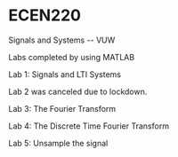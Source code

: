 # ECEN220
Signals and Systems -- VUW

Labs completed by using MATLAB

Lab 1: Signals and LTI Systems

Lab 2 was canceled due to lockdown.

Lab 3: The Fourier Transform

Lab 4: The Discrete Time Fourier Transform

Lab 5: Unsample the signal
